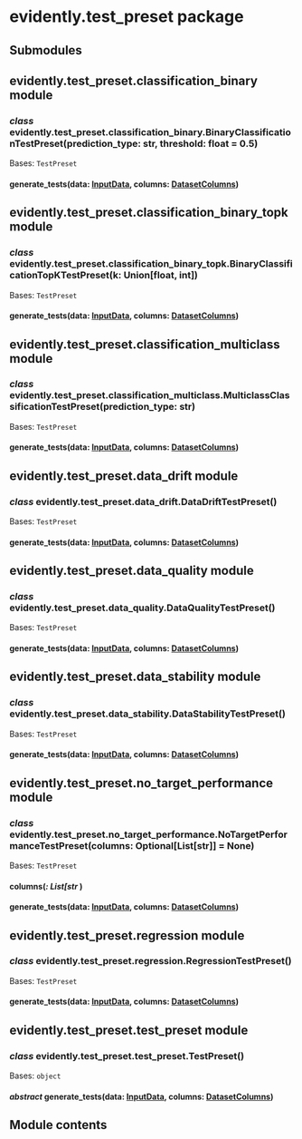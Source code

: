 # evidently.test_preset package

## Submodules

## evidently.test_preset.classification_binary module


### _class_ evidently.test_preset.classification_binary.BinaryClassificationTestPreset(prediction_type: str, threshold: float = 0.5)
Bases: `TestPreset`


#### generate_tests(data: [InputData](evidently.metrics.md#evidently.metrics.base_metric.InputData), columns: [DatasetColumns](evidently.utils.md#evidently.utils.data_operations.DatasetColumns))
## evidently.test_preset.classification_binary_topk module


### _class_ evidently.test_preset.classification_binary_topk.BinaryClassificationTopKTestPreset(k: Union[float, int])
Bases: `TestPreset`


#### generate_tests(data: [InputData](evidently.metrics.md#evidently.metrics.base_metric.InputData), columns: [DatasetColumns](evidently.utils.md#evidently.utils.data_operations.DatasetColumns))
## evidently.test_preset.classification_multiclass module


### _class_ evidently.test_preset.classification_multiclass.MulticlassClassificationTestPreset(prediction_type: str)
Bases: `TestPreset`


#### generate_tests(data: [InputData](evidently.metrics.md#evidently.metrics.base_metric.InputData), columns: [DatasetColumns](evidently.utils.md#evidently.utils.data_operations.DatasetColumns))
## evidently.test_preset.data_drift module


### _class_ evidently.test_preset.data_drift.DataDriftTestPreset()
Bases: `TestPreset`


#### generate_tests(data: [InputData](evidently.metrics.md#evidently.metrics.base_metric.InputData), columns: [DatasetColumns](evidently.utils.md#evidently.utils.data_operations.DatasetColumns))
## evidently.test_preset.data_quality module


### _class_ evidently.test_preset.data_quality.DataQualityTestPreset()
Bases: `TestPreset`


#### generate_tests(data: [InputData](evidently.metrics.md#evidently.metrics.base_metric.InputData), columns: [DatasetColumns](evidently.utils.md#evidently.utils.data_operations.DatasetColumns))
## evidently.test_preset.data_stability module


### _class_ evidently.test_preset.data_stability.DataStabilityTestPreset()
Bases: `TestPreset`


#### generate_tests(data: [InputData](evidently.metrics.md#evidently.metrics.base_metric.InputData), columns: [DatasetColumns](evidently.utils.md#evidently.utils.data_operations.DatasetColumns))
## evidently.test_preset.no_target_performance module


### _class_ evidently.test_preset.no_target_performance.NoTargetPerformanceTestPreset(columns: Optional[List[str]] = None)
Bases: `TestPreset`


#### columns(_: List[str_ )

#### generate_tests(data: [InputData](evidently.metrics.md#evidently.metrics.base_metric.InputData), columns: [DatasetColumns](evidently.utils.md#evidently.utils.data_operations.DatasetColumns))
## evidently.test_preset.regression module


### _class_ evidently.test_preset.regression.RegressionTestPreset()
Bases: `TestPreset`


#### generate_tests(data: [InputData](evidently.metrics.md#evidently.metrics.base_metric.InputData), columns: [DatasetColumns](evidently.utils.md#evidently.utils.data_operations.DatasetColumns))
## evidently.test_preset.test_preset module


### _class_ evidently.test_preset.test_preset.TestPreset()
Bases: `object`


#### _abstract_ generate_tests(data: [InputData](evidently.metrics.md#evidently.metrics.base_metric.InputData), columns: [DatasetColumns](evidently.utils.md#evidently.utils.data_operations.DatasetColumns))
## Module contents
